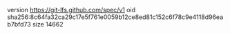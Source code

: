 version https://git-lfs.github.com/spec/v1
oid sha256:8c64fa32ca29c17e5f761e0059b12ce8ed81c152c6f78c9e4118d96eab7bfd73
size 14662
